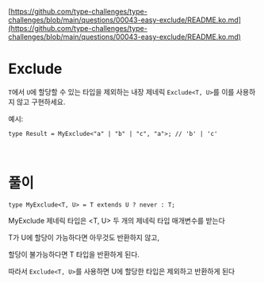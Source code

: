 [https://github.com/type-challenges/type-challenges/blob/main/questions/00043-easy-exclude/README.ko.md](https://github.com/type-challenges/type-challenges/blob/main/questions/00043-easy-exclude/README.ko.md)

# Exclude

`T`에서 `U`에 할당할 수 있는 타입을 제외하는 내장 제네릭 `Exclude<T, U>`를 이를 사용하지 않고 구현하세요.

예시:

```tsx
type Result = MyExclude<"a" | "b" | "c", "a">; // 'b' | 'c'
```

<br>

# 풀이

```tsx
type MyExclude<T, U> = T extends U ? never : T;
```

MyExclude 제네릭 타입은 <T, U> 두 개의 제네릭 타입 매개변수를 받는다

T가 U에 할당이 가능하다면 아무것도 반환하지 않고,

할당이 불가능하다면 T 타입을 반환하게 된다.

따라서 `Exclude<T, U>`를 사용하면 U에 할당한 타입은 제외하고 반환하게 된다
